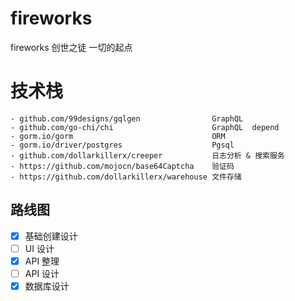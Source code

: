 # fireworks

fireworks 创世之徒 一切的起点

# 技术栈

``` 
- github.com/99designs/gqlgen                GraphQL
- github.com/go-chi/chi                      GraphQL  depend
- gorm.io/gorm                               ORM 
- gorm.io/driver/postgres                    Pgsql
- github.com/dollarkillerx/creeper           日志分析 & 搜索服务
- https://github.com/mojocn/base64Captcha    验证码
- https://github.com/dollarkillerx/warehouse 文件存储
```

## 路线图

- [x] 基础创建设计
- [ ] UI 设计
- [x] API 整理
- [ ] API 设计
- [x] 数据库设计
